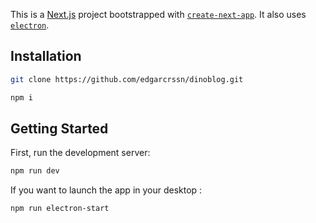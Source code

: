 This is a [Next.js](https://nextjs.org/) project bootstrapped with [`create-next-app`](https://github.com/vercel/next.js/tree/canary/packages/create-next-app). It also uses [`electron`](https://www.electronjs.org/).

## Installation

```zsh
git clone https://github.com/edgarcrssn/dinoblog.git
```

```zsh
npm i
```

## Getting Started

First, run the development server:

```zsh
npm run dev
```

If you want to launch the app in your desktop :
```zsh
npm run electron-start
```


